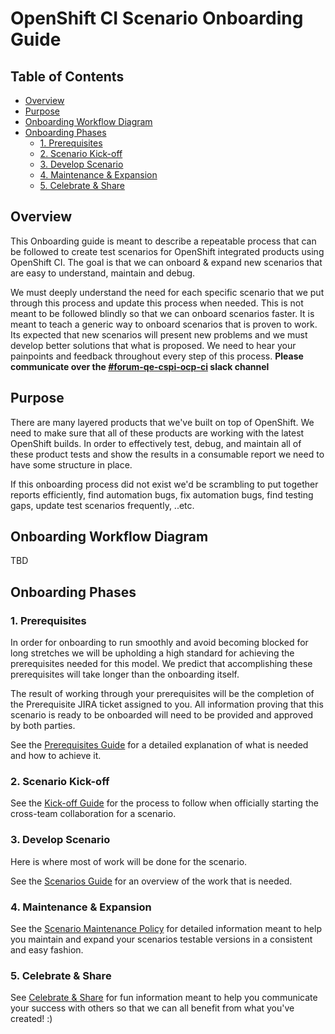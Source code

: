 # OpenShift CI Scenario Onboarding Guide<!-- omit from toc -->

## Table of Contents<!-- omit from toc -->
- [Overview](#overview)
- [Purpose](#purpose)
- [Onboarding Workflow Diagram](#onboarding-workflow-diagram)
- [Onboarding Phases](#onboarding-phases)
  - [1. Prerequisites](#1-prerequisites)
  - [2. Scenario Kick-off](#2-scenario-kick-off)
  - [3. Develop Scenario](#3-develop-scenario)
  - [4. Maintenance \& Expansion](#4-maintenance--expansion)
  - [5. Celebrate \& Share](#5-celebrate--share)

## Overview
This Onboarding guide is meant to describe a repeatable process that can be followed to create test scenarios for OpenShift integrated products using OpenShift CI. The goal is that we can onboard & expand new scenarios that are easy to understand, maintain and debug.

We must deeply understand the need for each specific scenario that we put through this process and update this process when needed. This is not meant to be followed blindly so that we can onboard scenarios faster. It is meant to teach a generic way to onboard scenarios that is proven to work. Its expected that new scenarios will present new problems and we must develop better solutions that what is proposed. We need to hear your painpoints and feedback throughout every step of this process. **Please communicate over the [#forum-qe-cspi-ocp-ci](https://coreos.slack.com/archives/C047Y0DPEJU) slack channel**

## Purpose
There are many layered products that we've built on top of OpenShift. We need to make sure that all of these products are working with the latest OpenShift builds. In order to effectively test, debug, and maintain all of these product tests and show the results in a consumable report we need to have some structure in place.

If this onboarding process did not exist we'd be scrambling to put together reports efficiently, find automation bugs, fix automation bugs, find testing gaps, update test scenarios frequently, ..etc.

## Onboarding Workflow Diagram
TBD

## Onboarding Phases
### 1. Prerequisites
In order for onboarding to run smoothly and avoid becoming blocked for long stretches we will be upholding a high standard for achieving the prerequisites needed for this model. We predict that accomplishing these prerequisites will take longer than the onboarding itself.

The result of working through your prerequisites will be the completion of the Prerequisite JIRA ticket assigned to you. All information proving that this scenario is ready to be onboarded will need to be provided and approved by both parties.

See the [Prerequisites Guide](Prerequisites_Guide.md) for a detailed explanation of what is needed and how to achieve it.

### 2. Scenario Kick-off
See the [Kick-off Guide](Kickoff_Guide.md) for the process to follow when officially starting the cross-team collaboration for a scenario.

### 3. Develop Scenario
Here is where most of work will be done for the scenario.

See the [Scenarios Guide](../OCP_CI_Tutorials/Scenarios/Scenarios_Guide.md) for an overview of the work that is needed.

### 4. Maintenance & Expansion
See the [Scenario Maintenance Policy](../Policy/Maintenance/Scenario_Maintenance_Policy.md) for detailed information meant to help you maintain and expand your scenarios testable versions in a consistent and easy fashion.

### 5. Celebrate & Share
See [Celebrate & Share](Celebrate_%26_Share_Guide.md) for fun information meant to help you communicate your success with others so that we can all benefit from what you've created! :)
